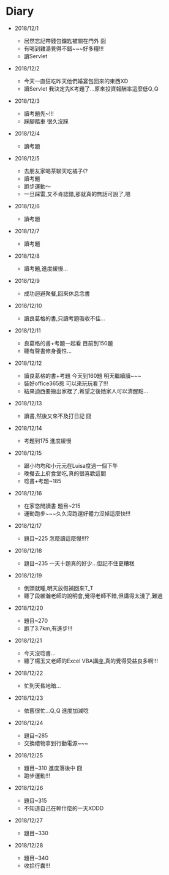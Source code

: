 # Diary

* 2018/12/1
  * 居然忘記帶錢包鑰匙被關在門外 囧
  * 有喝到雞湯覺得不錯~~~好多糧!!!
  * 讀Servlet
  
* 2018/12/2
  * 今天一直狂吃昨天他們婚宴包回來的東西XD
  * 讀Servlet 我決定先K考題了...原來投資報酬率這麼低Q_Q
  
* 2018/12/3
  * 讀考題先~!!!
  * 踩腳踏車 很久沒踩
  

* 2018/12/4
  * 讀考題
  
* 2018/12/5
  * 去朋友家喝茶聊天吃橘子(?
  * 讀考題
  * 跑步運動～
  * 一旦踩雷,又不肯認錯,那就真的無話可說了,嗯
  
* 2018/12/6
  * 讀考題
  
* 2018/12/7
  * 讀考題
  
* 2018/12/8 
  * 讀考題,進度緩慢...
  
* 2018/12/9
  * 成功迴避聚餐,回來休息念書
  
* 2018/12/10
  * 讀良葛格的書,只讀考題吸收不佳...
  
* 2018/12/11
  * 良葛格的書+考題一起看 目前到150題
  * 聽有聲書修身養性...
  
* 2018/12/12
  * 讀良葛格的書+考題 今天到160題 明天繼續讀~~~
  * 裝好office365惹 可以來玩玩看了!!!
  * 結果迪西要搬出家裡了,希望之後她家人可以清醒點...
  
* 2018/12/13
  * 讀書,然後又來不及打日記 囧
  
* 2018/12/14
  * 考題到175 進度緩慢
 
* 2018/12/15
  * 跟小均均和小元元在Luisa度過一個下午
  * 晚餐去上府食堂吃,真的很喜歡這間
  * 唸書+考題~185
  
* 2018/12/16
  * 在家悠閒讀書 題目~215
  * 運動跑步~~~久久沒跑還好體力沒掉這麼快!!!
  
* 2018/12/17
  * 題目~225 怎麼讀這麼慢!!!?
  
* 2018/12/18
  * 題目~235 一天十題真的好少...但記不住更糟糕
  
* 2018/12/19
  * 倒頭就睡,明天放假補回來T_T  
  * 聽了段維瀚老師的說明會,覺得老師不錯,但講得太淺了,難過

* 2018/12/20
  * 題目~270
  * 跑了3.7km,有進步!!!
  
* 2018/12/21
  * 今天沒唸書...
  * 聽了楊玉文老師的Excel VBA講座,真的覺得受益良多啊!!!
  
* 2018/12/22
  * 忙到天昏地暗...
  
* 2018/12/23
  * 依舊很忙...Q_Q 進度加減唸
  
* 2018/12/24
  * 題目~285
  * 交換禮物拿到行動電源~~~
  
* 2018/12/25
  * 題目~310 進度落後中 囧
  * 跑步運動!!!
  
* 2018/12/26
  * 題目~315 
  * 不知道自己在幹什麼的一天XDDD
  
* 2018/12/27
  * 題目~330
  
* 2018/12/28
  * 題目~340
  * 收拾行囊!!!